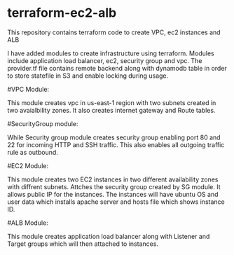 # terraform-ec2-alb
This repository contains terraform code to create VPC, ec2 instances and ALB 

I have added modules to create infrastructure using terraform. Modules include application load balancer, ec2, security group and vpc.
The provider.tf file contains remote backend along with dynamodb table in order to store statefile in S3 and enable locking during usage.

#VPC Module: 

This module creates vpc in us-east-1 region with two subnets created in two avaialbility zones. It also creates internet gateway and Route tables.

#SecurityGroup module:

While Security group module creates security group enabling port 80 and 22 for incoming HTTP and SSH traffic. This also enables all outgoing traffic rule as outbound.

#EC2 Module:

This module creates two EC2 instances in two different availability zones with diffrent subnets. Attches the security group created by SG module. It allows public IP for the instances.
The instances will have ubuntu OS and user data which installs apache server and hosts file which shows instance ID.

#ALB Module:

This module creates application load balancer along with Listener and Target groups which will then attached to instances.

